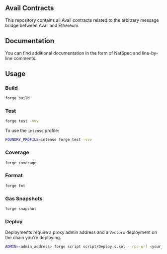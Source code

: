 ## Avail Contracts
This repository contains all Avail contracts related to the arbitrary message bridge between Avail and Ethereum.

## Documentation
You can find additional documentation in the form of NatSpec and line-by-line comments.

## Usage
### Build
```bash
forge build
```

### Test
```bash
forge test -vvv
```
To use the `intense` profile:
```bash
FOUNDRY_PROFILE=intense forge test -vvv
```

### Coverage
```bash
forge coverage
```

### Format
```bash
forge fmt
```

### Gas Snapshots
```bash
forge snapshot
```

### Deploy
Deployments require a proxy admin address and a `Vectorx` deployment on the chain you're deploying.
```bash
ADMIN=<admin_address> forge script script/Deploy.s.sol --rpc-url <your_rpc_url> --private-key <your_private_key>
```
